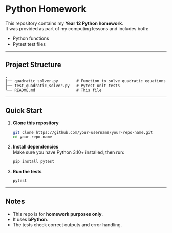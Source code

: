 # Python Homework

This repository contains my **Year 12 Python homework**.  
It was provided as part of my computing lessons and includes both:

- Python functions  
- Pytest test files  

---

## Project Structure

    .
    ├── quadratic_solver.py        # Function to solve quadratic equations
    ├── test_quadratic_solver.py   # Pytest unit tests
    └── README.md                  # This file

---

## Quick Start

1. **Clone this repository**  
   ```bash
   git clone https://github.com/your-username/your-repo-name.git
   cd your-repo-name
   ```

2. **Install dependencies**  
   Make sure you have Python 3.10+ installed, then run:  
   ```bash
   pip install pytest
   ```

3. **Run the tests**  
   ```bash
   pytest
   ```

---

## Notes

- This repo is for **homework purposes only**.  
- It uses **bPython**.  
- The tests check correct outputs and error handling.  
